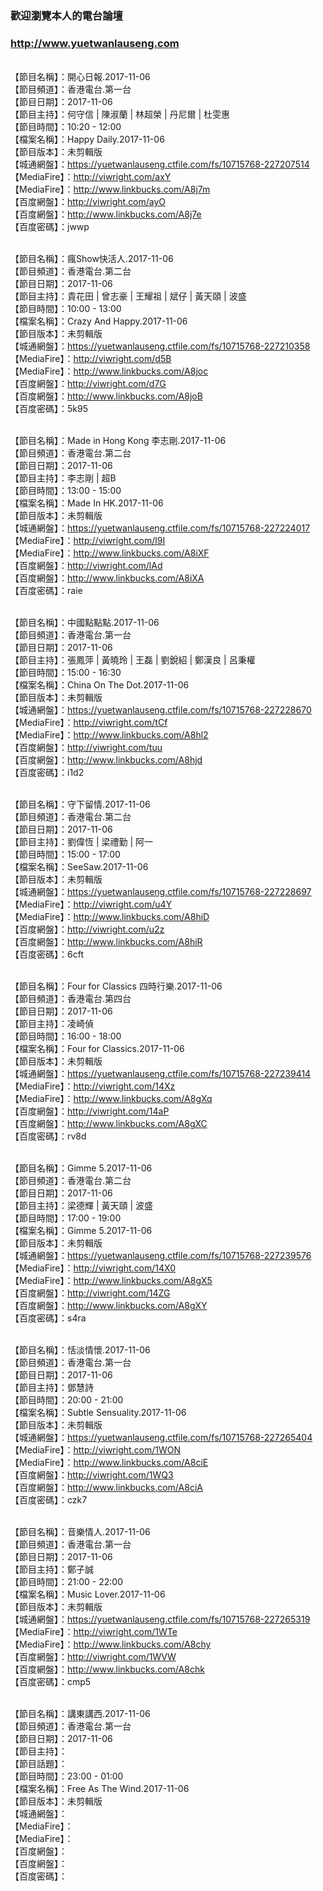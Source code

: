 ### 歡迎瀏覽本人的電台論壇
### http://www.yuetwanlauseng.com

<br>【節目名稱】：開心日報.2017-11-06
<br>【節目頻道】：香港電台.第一台
<br>【節目日期】：2017-11-06
<br>【節目主持】：何守信 | 陳淑蘭 | 林超榮 | 丹尼爾 | 杜雯惠
<br>【節目時間】：10:20 - 12:00
<br>【檔案名稱】：Happy Daily.2017-11-06
<br>【節目版本】：未剪輯版
<br>【城通網盤】：https://yuetwanlauseng.ctfile.com/fs/10715768-227207514
<br>【MediaFire】：http://viwright.com/axY
<br>【MediaFire】：http://www.linkbucks.com/A8j7m
<br>【百度網盤】：http://viwright.com/ayO
<br>【百度網盤】：http://www.linkbucks.com/A8j7e
<br>【百度密碼】：jwwp

<br>【節目名稱】：瘋Show快活人.2017-11-06
<br>【節目頻道】：香港電台.第二台
<br>【節目日期】：2017-11-06
<br>【節目主持】：貴花田 | 曾志豪 | 王耀祖 | 斌仔 | 黃天頤 | 波盛
<br>【節目時間】：10:00 - 13:00
<br>【檔案名稱】：Crazy And Happy.2017-11-06
<br>【節目版本】：未剪輯版
<br>【城通網盤】：https://yuetwanlauseng.ctfile.com/fs/10715768-227210358
<br>【MediaFire】：http://viwright.com/d5B
<br>【MediaFire】：http://www.linkbucks.com/A8joc
<br>【百度網盤】：http://viwright.com/d7G
<br>【百度網盤】：http://www.linkbucks.com/A8joB
<br>【百度密碼】：5k95

<br>【節目名稱】：Made in Hong Kong 李志剛.2017-11-06
<br>【節目頻道】：香港電台.第二台
<br>【節目日期】：2017-11-06
<br>【節目主持】：李志剛 | 超B
<br>【節目時間】：13:00 - 15:00
<br>【檔案名稱】：Made In HK.2017-11-06
<br>【節目版本】：未剪輯版
<br>【城通網盤】：https://yuetwanlauseng.ctfile.com/fs/10715768-227224017
<br>【MediaFire】：http://viwright.com/l9I
<br>【MediaFire】：http://www.linkbucks.com/A8iXF
<br>【百度網盤】：http://viwright.com/lAd
<br>【百度網盤】：http://www.linkbucks.com/A8iXA
<br>【百度密碼】：raie

<br>【節目名稱】：中國點點點.2017-11-06
<br>【節目頻道】：香港電台.第一台
<br>【節目日期】：2017-11-06
<br>【節目主持】：張鳳萍 | 黃曉玲 | 王磊 | 劉銳紹 | 鄭漢良 | 呂秉權
<br>【節目時間】：15:00 - 16:30
<br>【檔案名稱】：China On The Dot.2017-11-06
<br>【節目版本】：未剪輯版
<br>【城通網盤】：https://yuetwanlauseng.ctfile.com/fs/10715768-227228670
<br>【MediaFire】：http://viwright.com/tCf
<br>【MediaFire】：http://www.linkbucks.com/A8hl2
<br>【百度網盤】：http://viwright.com/tuu
<br>【百度網盤】：http://www.linkbucks.com/A8hjd
<br>【百度密碼】：i1d2

<br>【節目名稱】：守下留情.2017-11-06
<br>【節目頻道】：香港電台.第二台
<br>【節目日期】：2017-11-06
<br>【節目主持】：劉偉恆 | 梁禮勤 | 阿一
<br>【節目時間】：15:00 - 17:00
<br>【檔案名稱】：SeeSaw.2017-11-06
<br>【節目版本】：未剪輯版
<br>【城通網盤】：https://yuetwanlauseng.ctfile.com/fs/10715768-227228697
<br>【MediaFire】：http://viwright.com/u4Y
<br>【MediaFire】：http://www.linkbucks.com/A8hiD
<br>【百度網盤】：http://viwright.com/u2z
<br>【百度網盤】：http://www.linkbucks.com/A8hiR
<br>【百度密碼】：6cft

<br>【節目名稱】：Four for Classics 四時行樂.2017-11-06
<br>【節目頻道】：香港電台.第四台
<br>【節目日期】：2017-11-06
<br>【節目主持】：凌崎偵
<br>【節目時間】：16:00 - 18:00
<br>【檔案名稱】：Four for Classics.2017-11-06
<br>【節目版本】：未剪輯版
<br>【城通網盤】：https://yuetwanlauseng.ctfile.com/fs/10715768-227239414
<br>【MediaFire】：http://viwright.com/14Xz
<br>【MediaFire】：http://www.linkbucks.com/A8gXq
<br>【百度網盤】：http://viwright.com/14aP
<br>【百度網盤】：http://www.linkbucks.com/A8gXC
<br>【百度密碼】：rv8d

<br>【節目名稱】：Gimme 5.2017-11-06
<br>【節目頻道】：香港電台.第二台
<br>【節目日期】：2017-11-06
<br>【節目主持】：梁德輝 | 黃天頤 | 波盛
<br>【節目時間】：17:00 - 19:00
<br>【檔案名稱】：Gimme 5.2017-11-06
<br>【節目版本】：未剪輯版
<br>【城通網盤】：https://yuetwanlauseng.ctfile.com/fs/10715768-227239576
<br>【MediaFire】：http://viwright.com/14X0
<br>【MediaFire】：http://www.linkbucks.com/A8gX5
<br>【百度網盤】：http://viwright.com/14ZG
<br>【百度網盤】：http://www.linkbucks.com/A8gXY
<br>【百度密碼】：s4ra

<br>【節目名稱】：恬淡情懷.2017-11-06
<br>【節目頻道】：香港電台.第一台
<br>【節目日期】：2017-11-06
<br>【節目主持】：鄧慧詩
<br>【節目時間】：20:00 - 21:00
<br>【檔案名稱】：Subtle Sensuality.2017-11-06
<br>【節目版本】：未剪輯版
<br>【城通網盤】：https://yuetwanlauseng.ctfile.com/fs/10715768-227265404
<br>【MediaFire】：http://viwright.com/1WON
<br>【MediaFire】：http://www.linkbucks.com/A8ciE
<br>【百度網盤】：http://viwright.com/1WQ3
<br>【百度網盤】：http://www.linkbucks.com/A8ciA
<br>【百度密碼】：czk7

<br>【節目名稱】：音樂情人.2017-11-06
<br>【節目頻道】：香港電台.第一台
<br>【節目日期】：2017-11-06
<br>【節目主持】：鄭子誠
<br>【節目時間】：21:00 - 22:00
<br>【檔案名稱】：Music Lover.2017-11-06
<br>【節目版本】：未剪輯版
<br>【城通網盤】：https://yuetwanlauseng.ctfile.com/fs/10715768-227265319
<br>【MediaFire】：http://viwright.com/1WTe
<br>【MediaFire】：http://www.linkbucks.com/A8chy
<br>【百度網盤】：http://viwright.com/1WVW
<br>【百度網盤】：http://www.linkbucks.com/A8chk
<br>【百度密碼】：cmp5

<br>【節目名稱】：講東講西.2017-11-06
<br>【節目頻道】：香港電台.第一台
<br>【節目日期】：2017-11-06
<br>【節目主持】：
<br>【節目話題】：
<br>【節目時間】：23:00 - 01:00
<br>【檔案名稱】：Free As The Wind.2017-11-06
<br>【節目版本】：未剪輯版
<br>【城通網盤】：
<br>【MediaFire】：
<br>【MediaFire】：
<br>【百度網盤】：
<br>【百度網盤】：
<br>【百度密碼】：

